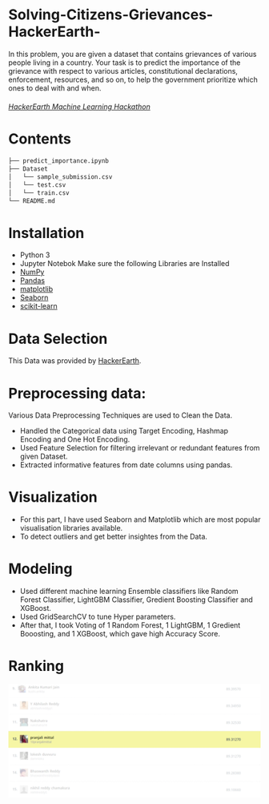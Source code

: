 # Solving-Citizens-Grievances-HackerEarth-
In this problem, you are given a dataset that contains grievances of various people living in a country. Your task is to predict the importance of the grievance with respect to various articles, constitutional declarations, enforcement, resources, and so on, to help the government prioritize which ones to deal with and when.

###### [HackerEarth Machine Learning Hackathon](https://www.hackerearth.com/challenges/competitive/hackerearth-machine-learning-challenge-predict-grievance-importance/)

# Contents
```
├── predict_importance.ipynb
├── Dataset
│   └── sample_submission.csv
│   └── test.csv
│   └── train.csv
└── README.md
```
# Installation
- Python 3
- Jupyter Notebok
Make sure the following Libraries are Installed
- [NumPy](http://www.numpy.org/)
- [Pandas](http://pandas.pydata.org)
- [matplotlib](http://matplotlib.org/)
- [Seaborn](https://seaborn.pydata.org/)
- [scikit-learn](http://scikit-learn.org/stable)

# Data Selection
This Data was provided by [HackerEarth](https://www.hackerearth.com/challenges/competitive/hackerearth-machine-learning-challenge-predict-grievance-importance/).

# Preprocessing data:
Various Data Preprocessing Techniques are used to Clean the Data.
- Handled the Categorical data using Target Encoding, Hashmap Encoding and One Hot Encoding.
- Used Feature Selection for filtering irrelevant or redundant features from given Dataset.
- Extracted informative features from date columns using pandas.
# Visualization
- For this part, I have used Seaborn and Matplotlib which are most popular visualisation libraries available.
- To detect outliers and get better insightes from the Data.

# Modeling 
- Used different machine learning Ensemble classifiers like Random Forest Classifier, LightGBM Classifier, Gredient Boosting Classifier and XGBoost.
- Used GridSearchCV to tune Hyper parameters.
- After that, I took Voting of 1 Random Forest, 1 LightGBM, 1 Gredient Booosting, and 1 XGBoost, which gave high Accuracy Score.

# Ranking 
![alt text](https://github.com/pranjali2020/Solving-Citizens-Grievances-HackerEarth-/blob/scgh/HackerEarthScore.png)

